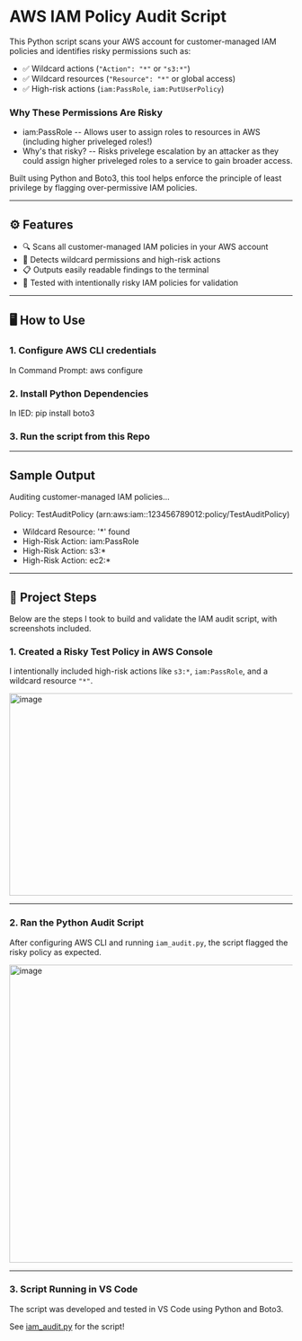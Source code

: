 # AWS IAM Policy Audit Script

This Python script scans your AWS account for customer-managed IAM policies and identifies risky permissions such as:

- ✅ Wildcard actions (`"Action": "*"` or `"s3:*"`)
- ✅ Wildcard resources (`"Resource": "*"` or global access)
- ✅ High-risk actions (`iam:PassRole`, `iam:PutUserPolicy`)

### Why These Permissions Are Risky
- iam:PassRole -- Allows user to assign roles to resources in AWS (including higher priveleged roles!)
-   Why's that risky? -- Risks privelege escalation by an attacker as they could assign higher priveleged roles to a service to gain broader access.


Built using Python and Boto3, this tool helps enforce the principle of least privilege by flagging over-permissive IAM policies.

---

## ⚙️ Features

- 🔍 Scans all customer-managed IAM policies in your AWS account
- 🚨 Detects wildcard permissions and high-risk actions
- 📋 Outputs easily readable findings to the terminal
- 🧪 Tested with intentionally risky IAM policies for validation

---

## 🖥️ How to Use

### 1. Configure AWS CLI credentials

In Command Prompt:
  aws configure

### 2. Install Python Dependencies

In IED:
  pip install boto3

### 3. Run the script from this Repo

---

## Sample Output

Auditing customer-managed IAM policies...

Policy: TestAuditPolicy (arn:aws:iam::123456789012:policy/TestAuditPolicy)
 - Wildcard Resource: '*' found
 - High-Risk Action: iam:PassRole
 - High-Risk Action: s3:*
 - High-Risk Action: ec2:*

---

## 🚀 Project Steps

Below are the steps I took to build and validate the IAM audit script, with screenshots included.

### 1. Created a Risky Test Policy in AWS Console
I intentionally included high-risk actions like `s3:*`, `iam:PassRole`, and a wildcard resource `"*"`.

<img width="677" height="360" alt="image" src="https://github.com/user-attachments/assets/9b043a87-33bf-4936-8b17-91d380338164" />


---

### 2. Ran the Python Audit Script
After configuring AWS CLI and running `iam_audit.py`, the script flagged the risky policy as expected.

<img width="1088" height="530" alt="image" src="https://github.com/user-attachments/assets/6411025a-641a-4789-925a-c4896468b709" />


---

### 3. Script Running in VS Code
The script was developed and tested in VS Code using Python and Boto3.

See [iam_audit.py](https://github.com/sudo-JohnP/AWS-IAM-Policy-Audit-Script/blob/main/iam_audit.py) for the script!
